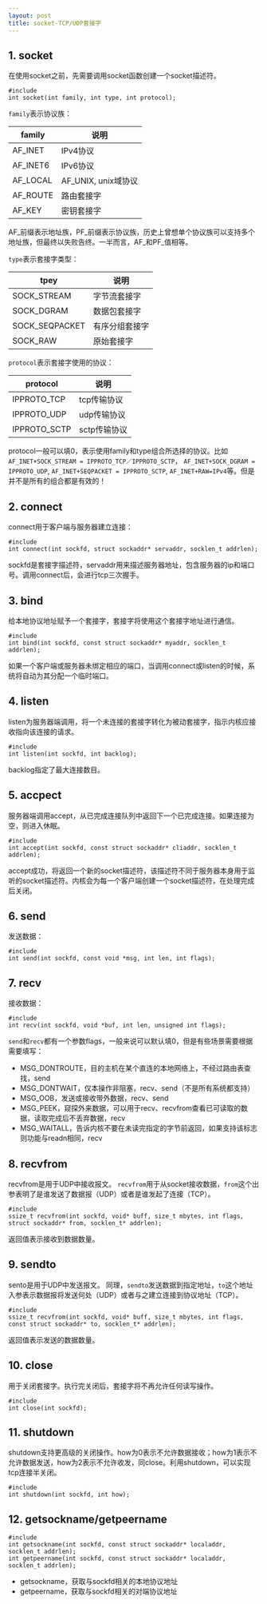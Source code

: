 ```yaml
---
layout: post
title: socket-TCP/UDP套接字
---
```


## 1. socket
在使用socket之前，先需要调用socket函数创建一个socket描述符。
<pre><code class="language-c">#include <sys/socket.h>
int socket(int family, int type, int protocol);
</code></pre>

`family`表示协议族：

|family|说明|
|-|-|
|AF_INET|IPv4协议|
|AF_INET6|IPv6协议|
|AF_LOCAL|AF_UNIX, unix域协议|
|AF_ROUTE|路由套接字|
|AF_KEY|密钥套接字|

AF_前缀表示地址族，PF_前缀表示协议族，历史上曾想单个协议族可以支持多个地址族，但最终以失败告终。一半而言，AF_和PF_值相等。

`type`表示套接字类型：

|tpey|说明|
|-|-|
|SOCK_STREAM|字节流套接字|
|SOCK_DGRAM|数据包套接字|
|SOCK_SEQPACKET|有序分组套接字|
|SOCK_RAW|原始套接字|

`protocol`表示套接字使用的协议：

|protocol|说明|
|-|-|
|IPPROTO_TCP|tcp传输协议|
|IPPROTO_UDP|udp传输协议|
|IPPROTO_SCTP|sctp传输协议|

protocol一般可以填0，表示使用family和type组合所选择的协议。比如`AF_INET+SOCK_STREAM = IPPROTO_TCP／IPPROTO_SCTP`， `AF_INET+SOCK_DGRAM = IPPROTO_UDP`, `AF_INET+SEQPACKET = IPPROTO_SCTP`, `AF_INET+RAW=IPv4`等。但是并不是所有的组合都是有效的！

## 2. connect
connect用于客户端与服务器建立连接：
<pre><code class="language-c">#include <sys/socket.h>
int connect(int sockfd, struct sockaddr* servaddr, socklen_t addrlen);
</code></pre>
sockfd是套接字描述符，servaddr用来描述服务器地址，包含服务器的ip和端口号。调用connect后，会进行tcp三次握手。

## 3. bind
给本地协议地址赋予一个套接字，套接字将使用这个套接字地址进行通信。
<pre><code class="language-c">#include <sys/socket.h>
int bind(int sockfd, const struct sockaddr* myaddr, socklen_t addrlen);
</code></pre>
如果一个客户端或服务器未绑定相应的端口，当调用connect或listen的时候，系统将自动为其分配一个临时端口。

## 4. listen
listen为服务器端调用，将一个未连接的套接字转化为被动套接字，指示内核应接收指向该连接的请求。
<pre><code class="language-c">#include <sys/socket.h>
int listen(int sockfd, int backlog);
</code></pre>
backlog指定了最大连接数目。

## 5. accpect
服务器端调用accept，从已完成连接队列中返回下一个已完成连接。如果连接为空，则进入休眠。
<pre><code class="language-c">#include <sys/socket.h>
int accept(int sockfd, const struct sockaddr* cliaddr, socklen_t addrlen);
</code></pre>
accept成功，将返回一个新的socket描述符，该描述符不同于服务器本身用于监听的socket描述符。内核会为每一个客户端创建一个socket描述符，在处理完成后关闭。

## 6. send
发送数据：
<pre><code class="language-c">#include <sys/socket.h>
int send(int sockfd, const void *msg, int len, int flags);
</code></pre>

## 7. recv
接收数据：
<pre><code class="language-c">#include <sys/socket.h>
int recv(int sockfd, void *buf, int len, unsigned int flags);
</code></pre>

`send`和`recv`都有一个参数flags，一般来说可以默认填0，但是有些场景需要根据需要填写：

* MSG_DONTROUTE，目的主机在某个直连的本地网络上，不经过路由表查找，send
* MSG_DONTWAIT，仅本操作非阻塞，recv、send（不是所有系统都支持）
* MSG_OOB，发送或接收带外数据，recv、send
* MSG_PEEK，窥探外来数据，可以用于recv、recvfrom查看已可读取的数据，读取完成后不丢弃数据，recv
* MSG_WAITALL，告诉内核不要在未读完指定的字节前返回，如果支持该标志则功能与readn相同，recv

## 8. recvfrom
recvfrom是用于UDP中接收报文。
`recvfrom`用于从socket接收数据，`from`这个出参表明了是谁发送了数据报（UDP）或者是谁发起了连接（TCP）。
<pre><code class="language-c">#include <sys/socket.h>
ssize_t recvfrom(int sockfd, void* buff, size_t mbytes, int flags, struct sockaddr* from, socklen_t* addrlen);
</code></pre>
返回值表示接收到数据数量。


## 9. sendto
sento是用于UDP中发送报文。
同理，`sendto`发送数据到指定地址，`to`这个地址入参表示数据报将发送何处（UDP）或者与之建立连接到协议地址（TCP）。
<pre><code class="language-c">#include <sys/socket.h>
ssize_t recvfrom(int sockfd, void* buff, size_t mbytes, int flags, const struct sockaddr* to, socklen_t* addrlen);
</code></pre>
返回值表示发送的数据数量。

## 10. close
用于关闭套接字。执行完关闭后，套接字将不再允许任何读写操作。
<pre><code class="language-c">#include <sys/socket.h>
int close(int sockfd);
</code></pre>

## 11. shutdown
shutdown支持更高级的关闭操作。how为0表示不允许数据接收；how为1表示不允许数据发送，how为2表示不允许收发，同close。利用shutdown，可以实现tcp连接半关闭。
<pre><code class="language-c">#include <sys/socket.h>
int shutdown(int sockfd, int how);
</code></pre>

## 12. getsockname/getpeername
<pre><code class="language-c">#include <sys/socket.h>
int getsockname(int sockfd, const struct sockaddr* localaddr, socklen_t addrlen);
int getpeername(int sockfd, const struct sockaddr* localaddr, socklen_t addrlen);
</code></pre>
* getsockname，获取与sockfd相关的本地协议地址
* getpeername，获取与sockfd相关的对端协议地址

